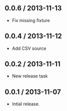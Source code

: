 0.0.6 / 2013-11-13
------------------
* Fix missing fixture

0.0.4 / 2013-11-12
------------------
* Add CSV source

0.0.2 / 2013-11-11
------------------
* New release task

0.0.1 / 2013-11-07
------------------
* Intial release.
